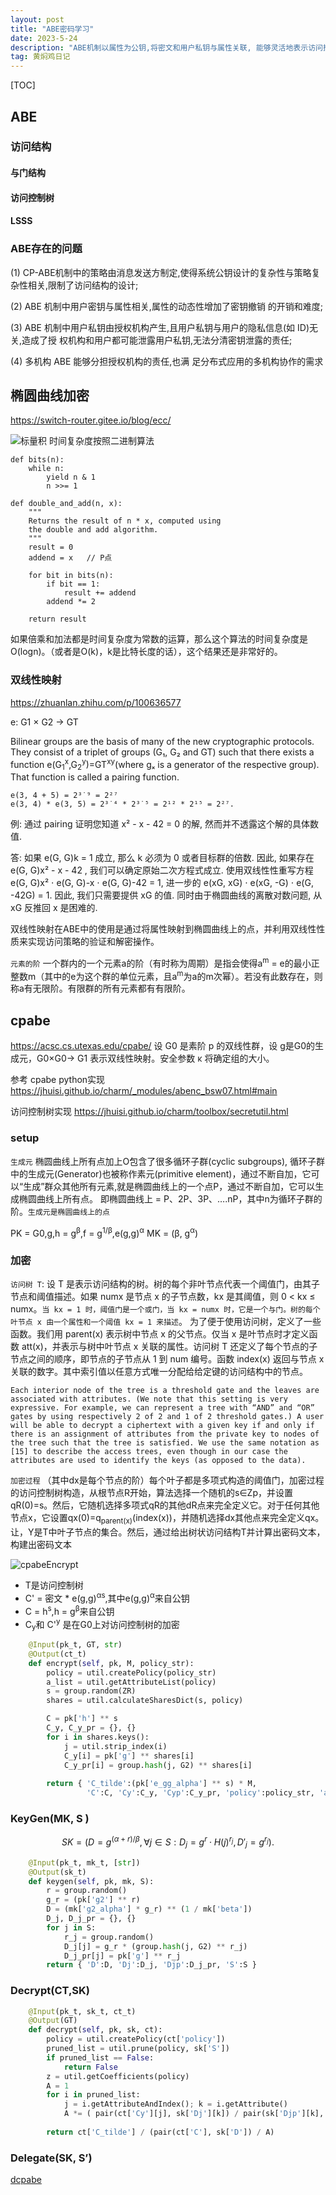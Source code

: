 ```yaml
---
layout: post
title: "ABE密码学习"
date: 2023-5-24
description: "ABE机制以属性为公钥,将密文和用户私钥与属性关联, 能够灵活地表示访问控制策略,从而极大地降低了数据共享细粒度访问控制带来的网络带宽和发送结点的处理开销.ABE 在细粒度访问控制领域具有广阔的应用前景."
tag: 黄焖鸡日记
---   
```


[TOC]

## ABE
### 访问结构
#### 与门结构
#### 访问控制树
#### LSSS



### ABE存在的问题
(1) CP-ABE机制中的策略由消息发送方制定,使得系统公钥设计的复杂性与策略复杂性相关,限制了访问结构的设计;

(2) ABE 机制中用户密钥与属性相关,属性的动态性增加了密钥撤销 的开销和难度;

(3) ABE 机制中用户私钥由授权机构产生,且用户私钥与用户的隐私信息(如 ID)无关,造成了授 权机构和用户都可能泄露用户私钥,无法分清密钥泄露的责任;

(4) 多机构 ABE 能够分担授权机构的责任,也满 足分布式应用的多机构协作的需求

## 椭圆曲线加密
https://switch-router.gitee.io/blog/ecc/

![标量积](/images/posts/标量积.png)
时间复杂度按照二进制算法

```
def bits(n):
    while n:
        yield n & 1
        n >>= 1

def double_and_add(n, x):
    """
    Returns the result of n * x, computed using
    the double and add algorithm.
    """
    result = 0
    addend = x   // P点

    for bit in bits(n):
        if bit == 1:
            result += addend
        addend *= 2

    return result
```
如果倍乘和加法都是时间复杂度为常数的运算，那么这个算法的时间复杂度是O(logn)。（或者是O(k)，k是比特长度的话），这个结果还是非常好的。


### 双线性映射
https://zhuanlan.zhihu.com/p/100636577

e: G1 × G2 → GT

Bilinear groups are the basis of many of the new cryptographic protocols. They consist of a triplet of groups
(G₁, G₂ and GT) such that there exists a function e(G<sub>1</sub><sup>x</sup>,G<sub>2</sub><sup>y</sup>)=GT<sup>xy</sup>(where gₓ is a
generator of the respective group). That function is called a pairing function.
```
e(3, 4 + 5) = 2³˙⁹ = 2²⁷
e(3, 4) * e(3, 5) = 2³˙⁴ * 2³˙⁵ = 2¹² * 2¹⁵ = 2²⁷.
```

例: 通过 pairing 证明您知道 x² - x - 42 = 0 的解, 然而并不透露这个解的具体数值.

答: 如果 e(G, G)k = 1 成立, 那么 k 必须为 0 或者目标群的倍数. 因此, 如果存在 e(G, G)x² - x - 42 , 我们可以确定原始二次方程式成立. 使用双线性性重写方程 e(G, G)x² ⋅ e(G, G)-x ⋅ e(G, G)-42 = 1, 进一步的 e(xG, xG) ⋅ e(xG, -G) ⋅ e(G, -42G) = 1. 因此, 我们只需要提供 xG 的值. 同时由于椭圆曲线的离散对数问题, 从 xG 反推回 x 是困难的.


双线性映射在ABE中的使用是通过将属性映射到椭圆曲线上的点，并利用双线性性质来实现访问策略的验证和解密操作。

`元素的阶`  一个群内的一个元素a的阶（有时称为周期）是指会使得a<sup>m</sup> = e的最小正整数m（其中的e为这个群的单位元素，且a<sup>m</sup>为a的m次幂）。若没有此数存在，则称a有无限阶。有限群的所有元素都有有限阶。

## cpabe
https://acsc.cs.utexas.edu/cpabe/
设 G0 是素阶 p 的双线性群，设 g是G0的生成元，G0×G0→ G1 表示双线性映射。安全参数 κ 将确定组的大小。

参考 cpabe python实现 https://jhuisi.github.io/charm/_modules/abenc_bsw07.html#main

访问控制树实现 https://jhuisi.github.io/charm/toolbox/secretutil.html
### setup
`生成元` 椭圆曲线上所有点加上O包含了很多循环子群(cyclic subgroups), 循环子群中的生成元(Generator)也被称作素元(primitive element)，通过不断自加，它可以“生成”群众其他所有元素,就是椭圆曲线上的一个点P，通过不断自加，它可以生成椭圆曲线上所有点。 即椭圆曲线上 = P、2P、3P、….nP，其中n为循环子群的阶。`生成元是椭圆曲线上的点`

PK = G0,g,h = g<sup>β</sup>,f = g<sup>1/β</sup>,e(g,g)<sup>α</sup>
MK = (β, g<sup>α</sup>)

### 加密
`访问树 T`: 设 T 是表示访问结构的树。树的每个非叶节点代表一个阈值门，由其子节点和阈值描述。如果 numx 是节点 x 的子节点数，kx 是其阈值，则 0 < kx ≤ numx。`当 kx = 1 时，阈值门是一个或门，当 kx = numx 时，它是一个与门。树的每个叶节点 x 由一个属性和一个阈值 kx = 1 来描述`。 为了便于使用访问树，定义了一些函数。我们用 parent(x) 表示树中节点 x 的父节点。仅当 x 是叶节点时才定义函数 att(x)，并表示与树中叶节点 x 关联的属性。访问树 T 还定义了每个节点的子节点之间的顺序，即节点的子节点从 1 到 num 编号。函数 index(x) 返回与节点 x 关联的数字。其中索引值以任意方式唯一分配给给定键的访问结构中的节点。

`Each interior node of the tree is a threshold gate and the leaves are associated with attributes. (We note that this setting is very expressive. For example, we can represent a tree with “AND” and “OR” gates by using respectively 2 of 2 and 1 of 2 threshold gates.) A user will be able to decrypt a ciphertext with a given key if and only if there is an assignment of attributes from the private key to nodes of the tree such that the tree is satisfied. We use the same notation as [15] to describe the access trees, even though in our case the attributes are used to identify the keys (as opposed to the data).
`


`加密过程` （其中dx是每个节点的阶）每个叶子都是多项式构造的阈值门，加密过程的访问控制树构造，从根节点R开始，算法选择一个随机的s∈Zp，并设置qR(0)=s。然后，它随机选择多项式qR的其他dR点来完全定义它。对于任何其他节点x，它设置qx(0)=q<sub>parent(x)</sub>(index(x))，并随机选择dx其他点来完全定义qx。
让，Y是T中叶子节点的集合。然后，通过给出树状访问结构T并计算出密码文本，构建出密码文本

![cpabeEncrypt](/images/posts/cpabeencrypt.png)

- T是访问控制树
- C' = 密文 * e(g,g)<sup>αs</sup>,其中e(g,g)<sup>α</sup>来自公钥
- C = h<sup>s</sup>,h = g<sup>β</sup>来自公钥
- C<sub>y</sub>和 C'<sup>y</sup> 是在G0上对访问控制树的加密

```python
    @Input(pk_t, GT, str)
    @Output(ct_t)
    def encrypt(self, pk, M, policy_str): 
        policy = util.createPolicy(policy_str)
        a_list = util.getAttributeList(policy)
        s = group.random(ZR)
        shares = util.calculateSharesDict(s, policy)      

        C = pk['h'] ** s
        C_y, C_y_pr = {}, {}
        for i in shares.keys():
            j = util.strip_index(i)
            C_y[i] = pk['g'] ** shares[i]
            C_y_pr[i] = group.hash(j, G2) ** shares[i] 
        
        return { 'C_tilde':(pk['e_gg_alpha'] ** s) * M,
                 'C':C, 'Cy':C_y, 'Cyp':C_y_pr, 'policy':policy_str, 'attributes':a_list }

```


### KeyGen(MK, S )
$$SK = (D = g^{(α+r)/β},∀j∈S: D_j=g^r·H(j)^{r_j},D'_j=g^{r_j}).$$

```python
    @Input(pk_t, mk_t, [str])
    @Output(sk_t)
    def keygen(self, pk, mk, S):
        r = group.random() 
        g_r = (pk['g2'] ** r)    
        D = (mk['g2_alpha'] * g_r) ** (1 / mk['beta'])        
        D_j, D_j_pr = {}, {}
        for j in S:
            r_j = group.random()
            D_j[j] = g_r * (group.hash(j, G2) ** r_j)
            D_j_pr[j] = pk['g'] ** r_j
        return { 'D':D, 'Dj':D_j, 'Djp':D_j_pr, 'S':S }

``` 


### Decrypt(CT,SK)


```python
    @Input(pk_t, sk_t, ct_t)
    @Output(GT)
    def decrypt(self, pk, sk, ct):
        policy = util.createPolicy(ct['policy'])
        pruned_list = util.prune(policy, sk['S'])
        if pruned_list == False:
            return False
        z = util.getCoefficients(policy)
        A = 1 
        for i in pruned_list:
            j = i.getAttributeAndIndex(); k = i.getAttribute()
            A *= ( pair(ct['Cy'][j], sk['Dj'][k]) / pair(sk['Djp'][k], ct['Cyp'][j]) ) ** z[j]
        
        return ct['C_tilde'] / (pair(ct['C'], sk['D']) / A)

```
### Delegate(SK, S’)

[dcpabe](https://github.com/stefano81/dcpabe)